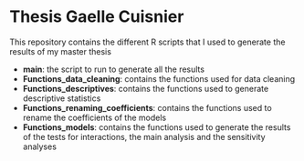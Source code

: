 # Thesis Gaelle Cuisnier
This repository contains the different R scripts that I used to generate the results of my master thesis

- **main**: the script to run to generate all the results
- **Functions_data_cleaning**: contains the functions used for data cleaning
- **Functions_descriptives**: contains the functions used to generate descriptive statistics
- **Functions_renaming_coefficients**: contains the functions used to rename the coefficients of the models
- **Functions_models**: contains the functions used to generate the results of the tests for interactions, the main analysis and the sensitivity analyses
